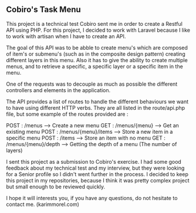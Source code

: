 ## Cobiro's Task Menu

This project is a technical test Cobiro sent me in order to create a Restful API using PHP.
For this project, I decided to work with Laravel because I like to work with artisan when I have to create an API.

The goal of this API was to be abble to create menu's which are composed of item's or submenu's (such as in the composite design pattern) creating different layers in this menu.
Also it has to give the ability to create multiple menus, and to retrieve a specific, a specific layer or a specific item in the menu.

One of the requests was to decouple as much as possible the different controllers and elements in the application.

The API provides a list of routes to handle the different behaviours we want to have using different HTTP verbs. They are all listed in the route/api.php file, but some example of the routes provided are :

POST : /menus --> Create a new menu
GET : /menus/{menu} --> Get an existing menu
POST : /menus/{menu}/items --> Store a new item in a specific menu
POST : /items --> Store an item with no menu
GET : /menus/{menu}/depth --> Getting the depth of a menu (The number of layers)

I sent this project as a submission to Cobiro's exercise.
I had some good feedback about my technical test and my interview, but they were looking for a Senior profile so I didn't went further in the process.
I decided to keep this project in my repositories, because I think it was pretty complex project but small enough to be reviewed quickly.

I hope it will interests you, if you have any questions, do not hesitate to contact me. (karimmorel.com)

